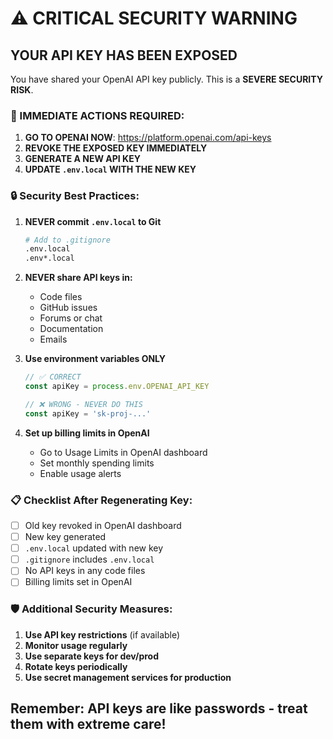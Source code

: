 # ⚠️ CRITICAL SECURITY WARNING

## YOUR API KEY HAS BEEN EXPOSED

You have shared your OpenAI API key publicly. This is a **SEVERE SECURITY RISK**.

### 🚨 IMMEDIATE ACTIONS REQUIRED:

1. **GO TO OPENAI NOW**: https://platform.openai.com/api-keys
2. **REVOKE THE EXPOSED KEY IMMEDIATELY**
3. **GENERATE A NEW API KEY**
4. **UPDATE `.env.local` WITH THE NEW KEY**

### 🔒 Security Best Practices:

1. **NEVER commit `.env.local` to Git**

   ```bash
   # Add to .gitignore
   .env.local
   .env*.local
   ```

2. **NEVER share API keys in:**

   - Code files
   - GitHub issues
   - Forums or chat
   - Documentation
   - Emails

3. **Use environment variables ONLY**

   ```javascript
   // ✅ CORRECT
   const apiKey = process.env.OPENAI_API_KEY

   // ❌ WRONG - NEVER DO THIS
   const apiKey = 'sk-proj-...'
   ```

4. **Set up billing limits in OpenAI**
   - Go to Usage Limits in OpenAI dashboard
   - Set monthly spending limits
   - Enable usage alerts

### 📋 Checklist After Regenerating Key:

- [ ] Old key revoked in OpenAI dashboard
- [ ] New key generated
- [ ] `.env.local` updated with new key
- [ ] `.gitignore` includes `.env.local`
- [ ] No API keys in any code files
- [ ] Billing limits set in OpenAI

### 🛡️ Additional Security Measures:

1. **Use API key restrictions** (if available)
2. **Monitor usage regularly**
3. **Use separate keys for dev/prod**
4. **Rotate keys periodically**
5. **Use secret management services for production**

## Remember: API keys are like passwords - treat them with extreme care!
